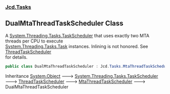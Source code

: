 ### [Jcd.Tasks](Jcd.Tasks.md 'Jcd.Tasks')

## DualMtaThreadTaskScheduler Class

A [System.Threading.Tasks.TaskScheduler](https://docs.microsoft.com/en-us/dotnet/api/System.Threading.Tasks.TaskScheduler 'System.Threading.Tasks.TaskScheduler') that uses exactly two  MTA threads per CPU to execute  
[System.Threading.Tasks.Task](https://docs.microsoft.com/en-us/dotnet/api/System.Threading.Tasks.Task 'System.Threading.Tasks.Task') instances. Inlining is not honored. See [ThreadTaskScheduler](Jcd.Tasks.ThreadTaskScheduler.md 'Jcd.Tasks.ThreadTaskScheduler')  
for details.

```csharp
public class DualMtaThreadTaskScheduler : Jcd.Tasks.MtaThreadTaskScheduler
```

Inheritance [System.Object](https://docs.microsoft.com/en-us/dotnet/api/System.Object 'System.Object') &#129106; [System.Threading.Tasks.TaskScheduler](https://docs.microsoft.com/en-us/dotnet/api/System.Threading.Tasks.TaskScheduler 'System.Threading.Tasks.TaskScheduler') &#129106; [ThreadTaskScheduler](Jcd.Tasks.ThreadTaskScheduler.md 'Jcd.Tasks.ThreadTaskScheduler') &#129106; [MtaThreadTaskScheduler](Jcd.Tasks.MtaThreadTaskScheduler.md 'Jcd.Tasks.MtaThreadTaskScheduler') &#129106; DualMtaThreadTaskScheduler